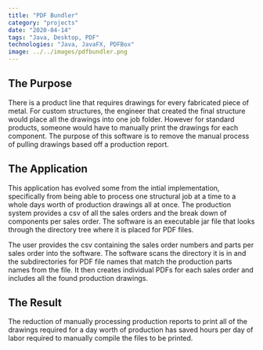 ```yaml
---
title: "PDF Bundler"
category: "projects"
date: "2020-04-14"
tags: "Java, Desktop, PDF"
technologies: "Java, JavaFX, PDFBox"
image: ../../images/pdfbundler.png
---
```



## The Purpose
There is a product line that requires drawings for every fabricated piece of metal. For custom structures, the engineer that created the final structure would place all the drawings into one job folder. However for standard products, someone would have to manually print the drawings for each component. The purpose of this software is to remove the manual process of pulling drawings based off a production report.

## The Application
This application has evolved some from the intial implementation, specifically from being able to process one structural job at a time to a whole days worth of production drawings all at once. The production system provides a csv of all the sales orders and the break down of components per sales order. The software is an executable jar file that looks through the directory tree where it is placed for PDF files.

The user provides the csv containing the sales order numbers and parts per sales order into the software. The software scans the directory it is in and the subdirectories for PDF file names that match the production parts names from the file. It then creates individual PDFs for each sales order and includes all the found production drawings.

## The Result
The reduction of manually processing production reports to print all of the drawings required for a day worth of production has saved hours per day of labor required to manually compile the files to be printed.